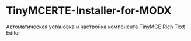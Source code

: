 # TinyMCERTE-Installer-for-MODX
Автоматическая установка и настройка компонента TinyMCE Rich Text Editor
